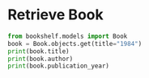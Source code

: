 # Retrieve Book

```python
from bookshelf.models import Book
book = Book.objects.get(title="1984")
print(book.title)
print(book.author)
print(book.publication_year)
